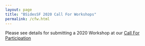 ```yaml
---
layout: page
title: "BSidesSF 2020 Call For Workshops"
permalink: /cfw.html
--- 
```


Please see details for submitting a 2020 Workshop at our [Call For Participation](/cfp.html)
